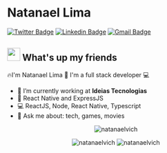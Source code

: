 # Natanael Lima
[![Twitter Badge](https://img.shields.io/badge/-@Natanaelvich-1ca0f1?style=flat-square&labelColor=1ca0f1&logo=twitter&logoColor=white&link=https://twitter.com/fhugoduarte)](https://twitter.com/fhugoduarte) [![Linkedin Badge](https://img.shields.io/badge/-Natanael-blue?style=flat-square&logo=Linkedin&logoColor=white&link=https://www.linkedin.com/in/natanael-lima%F0%9F%9A%80%F0%9F%94%A5-2618b418b/)](https://www.linkedin.com/in/hugo-duarte-3392bb153/) 
[![Gmail Badge](https://img.shields.io/badge/-taelima1997@gmail.com-c14438?style=flat-square&logo=Gmail&logoColor=white&link=mailto:taelima1997@gmail.com)](mailto:taelima1997@gmail.com)

## <img src="https://media.giphy.com/media/hvRJCLFzcasrR4ia7z/giphy.gif" width="30px"> What's up my friends
🔥I'm Natanael Lima 🚀
I'm a full stack developer :computer:

- :rocket:   I’m currently working at **Ideias Tecnologias**
- :purple_heart:   React Native and ExpressJS
- :computer:   ReactJS, Node, React Native, Typescript
- 💬   Ask me about: tech, games, movies


<p align="center"> 
  <img src="https://github-readme-stats.vercel.app/api?username=natanaelvich&show_icons=true&theme=dracula" alt="natanaelvich" /> 
</p>

<p align="center"> 
  <img src="https://github-readme-stats.vercel.app/api/pin/?username=natanaelvich&repo=proffy-mobile&show_owner=true&theme=dracula" alt="natanaelvich" /> 
<img src="https://github-readme-stats.vercel.app/api/pin/?username=natanaelvich&repo=gobarber-mobile-v2&show_owner=true&theme=dracula" alt="natanaelvich" />
</p>



